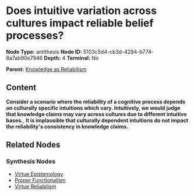 # Does intuitive variation across cultures impact reliable belief processes?

**Node Type:** antithesis
**Node ID:** 5103c5d4-cb3d-4294-b774-8a7ab90e7946
**Depth:** 4
**Terminal:** No

**Parent:** [Knowledge as Reliabilism](knowledge-as-reliabilism-synthesis-dda11fa1-d057-46ff-9bfb-405b79a61c3b.md)

## Content

**Consider a scenario where the reliability of a cognitive process depends on culturally specific intuitions which vary. Intuitively, we would judge that knowledge claims may vary across cultures due to different intuitive bases.**, **It is implausible that culturally dependent intuitions do not impact the reliability's consistency in knowledge claims.**

## Related Nodes

### Synthesis Nodes

- [Virtue Epistemology](virtue-epistemology-synthesis-5588ed19-62f2-4992-935c-c80844dad9e8.md)
- [Proper Functionalism](proper-functionalism-synthesis-55a7b9b4-39fb-4a5d-9d20-480019ae6666.md)
- [Virtue Reliabilism](virtue-reliabilism-synthesis-8fa86286-dae7-44dd-8910-f4e6e75bb62a.md)
